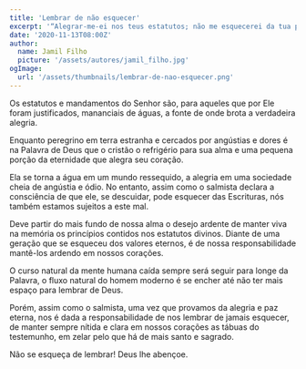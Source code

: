 ```yaml
---
title: 'Lembrar de não esquecer'
excerpt: '“Alegrar-me-ei nos teus estatutos; não me esquecerei da tua palavra” – Salmo 119.16'
date: '2020-11-13T08:00Z'
author:
  name: Jamil Filho
  picture: '/assets/autores/jamil_filho.jpg'
ogImage:
  url: '/assets/thumbnails/lembrar-de-nao-esquecer.png'
---
```


Os estatutos e mandamentos do Senhor são, para aqueles que por Ele foram justificados, mananciais de águas, a fonte de onde brota a verdadeira alegria.

Enquanto peregrino em terra estranha e cercados por angústias e dores é na Palavra de Deus que o cristão o refrigério para sua alma e uma pequena porção da eternidade que alegra seu coração.

Ela se torna a água em um mundo ressequido, a alegria em uma sociedade cheia de angústia e ódio. No entanto, assim como o salmista declara a consciência de que ele, se descuidar, pode esquecer das Escrituras, nós também estamos sujeitos a este mal.

Deve partir do mais fundo de nossa alma o desejo ardente de manter viva na memória os princípios contidos nos estatutos divinos. Diante de uma geração que se esqueceu dos valores eternos, é de nossa responsabilidade mantê-los ardendo em nossos corações.

O curso natural da mente humana caída sempre será seguir para longe da Palavra, o fluxo natural do homem moderno é se encher até não ter mais espaço para lembrar de Deus. 

Porém, assim como o salmista, uma vez que provamos da alegria e paz eterna, nos é dada a responsabilidade de nos lembrar de jamais esquecer, de manter sempre nítida e clara em nossos corações as tábuas do testemunho, em zelar pelo que há de mais santo e sagrado.

Não se esqueça de lembrar! Deus lhe abençoe.